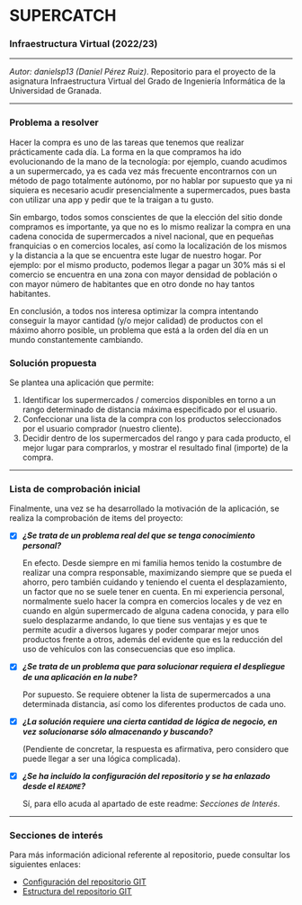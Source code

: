 # SUPERCATCH



### Infraestructura Virtual (2022/23)

****

*Autor: danielsp13 (Daniel Pérez Ruiz)*. Repositorio para el proyecto de la asignatura Infraestructura Virtual del Grado de Ingeniería Informática de la Universidad de Granada.

****



### Problema a resolver

Hacer la compra es uno de las tareas que tenemos que realizar prácticamente cada día. La forma en la que compramos ha ido evolucionando de la mano de la tecnología: por ejemplo, cuando acudimos a un supermercado, ya es cada vez más frecuente encontrarnos con un método de pago totalmente autónomo, por no hablar por supuesto que ya ni siquiera es necesario acudir presencialmente a supermercados, pues basta con utilizar una app y pedir que te la traigan a tu gusto.

Sin embargo, todos somos conscientes de que la elección del sitio donde compramos es importante, ya que no es lo mismo realizar la compra en una cadena conocida de supermercados a nivel nacional, que en pequeñas franquicias o en comercios locales, así como la localización de los mismos y la distancia a la que se encuentra este lugar de nuestro hogar. Por ejemplo: por el mismo producto, podemos llegar a pagar un 30% más si el comercio se encuentra en una zona con mayor densidad de población o con mayor número de habitantes que en otro donde no hay tantos habitantes. 

En conclusión, a todos nos interesa optimizar la compra intentando conseguir la mayor cantidad (y/o mejor calidad) de productos con el máximo ahorro posible, un problema que está a la orden del día en un mundo constantemente cambiando.

### Solución propuesta

Se plantea una aplicación que permite:

1. Identificar los supermercados / comercios disponibles en torno a un rango determinado de distancia máxima especificado por el usuario.
2. Confeccionar una lista de la compra con los productos seleccionados por el usuario comprador (nuestro cliente).
3. Decidir dentro de los supermercados del rango y para cada producto, el mejor lugar para comprarlos, y mostrar el resultado final (importe) de la compra.

****

### Lista de comprobación inicial

Finalmente, una vez se ha desarrollado la motivación de la aplicación, se realiza la comprobación de items del proyecto:

* [x] ***¿Se trata de un problema real del que se tenga conocimiento personal?***

    En efecto. Desde siempre en mi familia hemos tenido la costumbre de realizar una compra responsable, maximizando siempre que se pueda el ahorro, pero también cuidando y teniendo el cuenta el desplazamiento, un factor que no se suele tener en cuenta. En mi experiencia personal, normalmente suelo hacer la compra en comercios locales y de vez en cuando en algún supermercado de alguna cadena conocida, y para ello suelo desplazarme andando, lo que tiene sus ventajas y es que te permite acudir a diversos lugares y poder comparar mejor unos productos frente a otros, además del evidente que es la reducción del uso de vehículos con las consecuencias que eso implica.

    

* [x] ***¿Se trata de un problema que para solucionar requiera el despliegue***
   ***de una aplicación en la nube?***

   Por supuesto. Se requiere obtener la lista de supermercados a una determinada distancia, así como los diferentes productos de cada uno.

   

* [x] ***¿La solución requiere una cierta cantidad de lógica de negocio, en vez***
    ***solucionarse sólo almacenando y buscando?***

    (Pendiente de concretar, la respuesta es afirmativa, pero considero que puede llegar a ser una lógica complicada).



* [x] ***¿Se ha incluído la configuración del repositorio y se ha enlazado desde el `README`?***

    Sí, para ello acuda al apartado de este readme: *Secciones de Interés*.



****

### Secciones de interés

Para más información adicional referente al repositorio, puede consultar los siguientes enlaces:

* [Configuración del repositorio GIT](repo-res/objetivo0-gitconfig.md)
* [Estructura del repositorio GIT](repo-res/objetivo0-gitstructure.md)